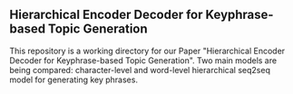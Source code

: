 ## Hierarchical Encoder Decoder for Keyphrase-based Topic Generation

This repository is a working directory for our Paper "Hierarchical Encoder Decoder for Keyphrase-based Topic Generation". 
Two main models are being compared: character-level and word-level hierarchical seq2seq model for generating key phrases.
